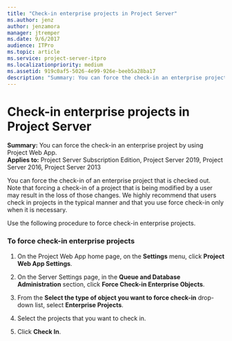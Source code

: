 ```yaml
---
title: "Check-in enterprise projects in Project Server"
ms.author: jenz
author: jenzamora
manager: jtremper
ms.date: 9/6/2017
audience: ITPro
ms.topic: article
ms.service: project-server-itpro
ms.localizationpriority: medium
ms.assetid: 919c0af5-5026-4e99-926e-beeb5a28ba17
description: "Summary: You can force the check-in an enterprise project by using Project Web App."
---
```


# Check-in enterprise projects in Project Server
 
 **Summary:** You can force the check-in an enterprise project by using Project Web App.<br/>
**Applies to:** Project Server Subscription Edition, Project Server 2019, Project Server 2016, Project Server 2013
  
You can force the check-in of an enterprise project that is checked out. Note that forcing a check-in of a project that is being modified by a user may result in the loss of those changes. We highly recommend that users check in projects in the typical manner and that you use force check-in only when it is necessary.
  
Use the following procedure to force check-in enterprise projects.
  
### To force check-in enterprise projects

1. On the Project Web App home page, on the **Settings** menu, click **Project Web App Settings**.
    
2. On the Server Settings page, in the **Queue and Database Administration** section, click **Force Check-in Enterprise Objects**.
    
3. From the **Select the type of object you want to force check-in** drop-down list, select **Enterprise Projects**.
    
4. Select the projects that you want to check in.
    
5. Click **Check In**.
    

